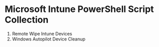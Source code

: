 # Microsoft Intune PowerShell Script Collection #
1. Remote Wipe Intune Devices
2. Windows Autopilot Device Cleanup
